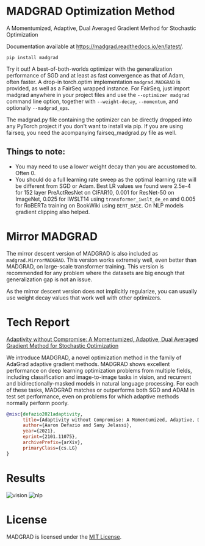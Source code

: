 
# MADGRAD Optimization Method

A Momentumized, Adaptive, Dual Averaged Gradient Method for Stochastic Optimization

Documentation available at https://madgrad.readthedocs.io/en/latest/.


``` pip install madgrad ```

Try it out! A best-of-both-worlds optimizer with the generalization performance of SGD and at least as fast convergence as that of Adam, often faster. A drop-in torch.optim implementation `madgrad.MADGRAD` is provided, as well as a FairSeq wrapped instance. For FairSeq, just import madgrad anywhere in your project files and use the `--optimizer madgrad` command line option, together with `--weight-decay`, `--momentum`, and optionally `--madgrad_eps`.

The madgrad.py file containing the optimizer can be directly dropped into any PyTorch project if you don't want to install via pip. If you are using fairseq, you need the acompanying fairseq_madgrad.py file as well.

## Things to note:
 - You may need to use a lower weight decay than you are accustomed to. Often 0.
 - You should do a full learning rate sweep as the optimal learning rate will be different from SGD or Adam. Best LR values we found were 2.5e-4 for 152 layer PreActResNet on CIFAR10, 0.001 for ResNet-50 on ImageNet, 0.025 for IWSLT14 using `transformer_iwslt_de_en` and 0.005 for RoBERTa training on BookWiki using `BERT_BASE`. On NLP models gradient clipping also helped.

# Mirror MADGRAD
The mirror descent version of MADGRAD is also included as `madgrad.MirrorMADGRAD`. This version works extremely well, even better than MADGRAD, on large-scale transformer training. This version is recommended for any problem where the datasets are big enough that generalization gap is not an issue.

As the mirror descent version does not implicitly regularize, you can usually use weight
decay values that work well with other optimizers.

# Tech Report

[Adaptivity without Compromise: A Momentumized, Adaptive, Dual Averaged Gradient Method for Stochastic Optimization](https://arxiv.org/abs/2101.11075)

We introduce MADGRAD, a novel optimization method in the family of AdaGrad adaptive gradient methods. MADGRAD shows excellent performance on deep learning optimization problems from multiple fields, including classification and image-to-image tasks in vision, and recurrent and bidirectionally-masked models in natural language processing. For each of these tasks, MADGRAD matches or outperforms both SGD and ADAM in test set performance, even on problems for which adaptive methods normally perform poorly.


```BibTeX
@misc{defazio2021adaptivity,
      title={Adaptivity without Compromise: A Momentumized, Adaptive, Dual Averaged Gradient Method for Stochastic Optimization}, 
      author={Aaron Defazio and Samy Jelassi},
      year={2021},
      eprint={2101.11075},
      archivePrefix={arXiv},
      primaryClass={cs.LG}
}
```

# Results

![vision](https://github.com/facebookresearch/madgrad/blob/main/figures/vision.png?raw=true)
![nlp](https://github.com/facebookresearch/madgrad/blob/main/figures/nlp.png?raw=true)

# License

MADGRAD is licensed under the [MIT License](LICENSE).
